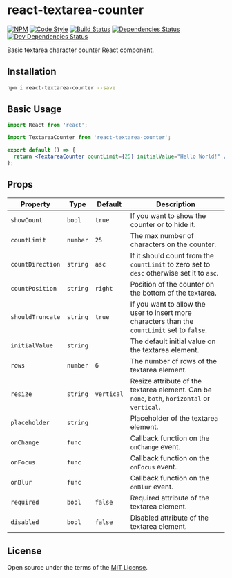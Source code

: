 # react-textarea-counter

[![NPM][npm-img]][npm-url]
[![Code Style][code-style-img]][code-style-url]
[![Build Status][build-status-img]][build-status-url]
[![Dependencies Status][dependencies-status-img]][dependencies-status-url]
[![Dev Dependencies Status][dev-dependencies-status-img]][dev-dependencies-status-url]

[npm-url]: https://www.npmjs.com/package/react-textarea-counter
[npm-img]: https://img.shields.io/npm/v/react-textarea-counter.svg
[code-style-url]: https://github.com/prettier/prettier
[code-style-img]: https://img.shields.io/badge/code_style-prettier-ff69b4.svg?style=flat-square
[build-status-url]: https://travis-ci.org/diogocapela/react-textarea-counter
[build-status-img]: https://travis-ci.org/diogocapela/react-textarea-counter.svg?branch=master
[dependencies-status-url]: https://david-dm.org/diogocapela/react-textarea-counter
[dependencies-status-img]: https://img.shields.io/david/diogocapela/react-textarea-counter.svg
[dev-dependencies-status-url]: https://david-dm.org/diogocapela/react-textarea-counter?type=dev
[dev-dependencies-status-img]: https://img.shields.io/david/dev/diogocapela/react-textarea-counter.svg

Basic textarea character counter React component.

## Installation

```bash
npm i react-textarea-counter --save
```

## Basic Usage

```jsx
import React from 'react';

import TextareaCounter from 'react-textarea-counter';

export default () => {
  return <TextareaCounter countLimit={25} initialValue="Hello World!" />;
};
```

## Props

| Property         | Type     | Default    | Description                                                                                   |
| ---------------- | -------- | ---------- | --------------------------------------------------------------------------------------------- |
| `showCount`      | `bool`   | `true`     | If you want to show the counter or to hide it.                                                |
| `countLimit`     | `number` | `25`       | The max number of characters on the counter.                                                  |
| `countDirection` | `string` | `asc`      | If it should count from the `countLimit` to zero set to `desc` otherwise set it to `asc`.     |
| `countPosition`  | `string` | `right`    | Position of the counter on the bottom of the textarea.                                        |
| `shouldTruncate` | `string` | `true`     | If you want to allow the user to insert more characters than the `countLimit` set to `false`. |
| `initialValue`   | `string` |            | The default initial value on the textarea element.                                            |
| `rows`           | `number` | `6`        | The number of rows of the textarea element.                                                   |
| `resize`         | `string` | `vertical` | Resize attribute of the textarea element. Can be `none`, `both`, `horizontal` or `vertical`.  |
| `placeholder`    | `string` |            | Placeholder of the textarea element.                                                          |
| `onChange`       | `func`   |            | Callback function on the `onChange` event.                                                    |
| `onFocus`        | `func`   |            | Callback function on the `onFocus` event.                                                     |
| `onBlur`         | `func`   |            | Callback function on the `onBlur` event.                                                      |
| `required`       | `bool`   | `false`    | Required attribute of the textarea element.                                                   |
| `disabled`       | `bool`   | `false`    | Disabled attribute of the textarea element.                                                   |

## License

Open source under the terms of the [MIT License](https://opensource.org/licenses/MIT).
